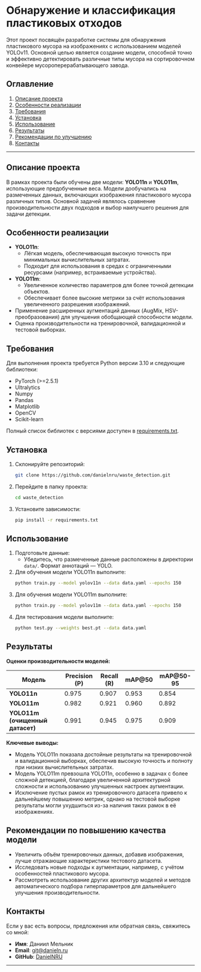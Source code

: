 # Обнаружение и классификация пластиковых отходов

Этот проект посвящён разработке системы для обнаружения пластикового мусора на изображениях с использованием моделей YOLOv11. Основной целью является создание модели, способной точно и эффективно детектировать различные типы мусора на сортировочном конвейере мусороперерабатывающего завода.

## Оглавление

1. [Описание проекта](#описание-проекта)  
2. [Особенности реализации](#особенности-реализации)  
3. [Требования](#требования)  
4. [Установка](#установка)  
5. [Использование](#использование)  
6. [Результаты](#результаты)  
7. [Рекомендации по улучшению](#рекомендации-по-улучшению)  
8. [Контакты](#контакты)  

---

## Описание проекта

В рамках проекта были обучены две модели: **YOLO11n** и **YOLO11m**, использующие предобученные веса. Модели дообучались на размеченных данных, включающих изображения пластикового мусора различных типов. Основной задачей являлось сравнение производительности двух подходов и выбор наилучшего решения для задачи детекции.

## Особенности реализации

- **YOLO11n**:
  - Лёгкая модель, обеспечивающая высокую точность при минимальных вычислительных затратах.  
  - Подходит для использования в средах с ограниченными ресурсами (например, встраиваемые устройства).  
- **YOLO11m**:
  - Увеличенное количество параметров для более точной детекции объектов.  
  - Обеспечивает более высокие метрики за счёт использования увеличенного разрешения изображений.  
- Применение расширенных аугментаций данных (AugMix, HSV-преобразования) для улучшения обобщающей способности модели.  
- Оценка производительности на тренировочной, валидационной и тестовой выборках.  

## Требования

Для выполнения проекта требуется Python версии 3.10 и следующие библиотеки:

- PyTorch (>=2.5.1)  
- Ultralytics  
- Numpy  
- Pandas  
- Matplotlib  
- OpenCV  
- Scikit-learn  

Полный список библиотек с версиями доступен в [requirements.txt](requirements.txt).

## Установка

1. Склонируйте репозиторий:  
   ```bash
   git clone https://github.com/danielnru/waste_detection.git
   ```
2. Перейдите в папку проекта:  
   ```bash
   cd waste_detection
   ```
3. Установите зависимости:  
   ```bash
   pip install -r requirements.txt
   ```

## Использование

1. Подготовьте данные:  
   - Убедитесь, что размеченные данные расположены в директории `data/`. Формат аннотаций — YOLO.  
2. Для обучения модели YOLO11n выполните:  
   ```bash
   python train.py --model yolov11n --data data.yaml --epochs 150
   ```
3. Для обучения модели YOLO11m выполните:  
   ```bash
   python train.py --model yolov11m --data data.yaml --epochs 150
   ```
4. Для тестирования модели выполните:  
   ```bash
   python test.py --weights best.pt --data data.yaml
   ```

## Результаты

**Оценки производительности моделей:**  

| Модель       | Precision (P) | Recall (R) | mAP@50 | mAP@50-95 |  
|--------------|---------------|------------|--------|-----------|  
| **YOLO11n** | 0.975         | 0.907      | 0.953  | 0.854     |  
| **YOLO11m** | 0.982         | 0.921      | 0.960  | 0.892     |  
| **YOLO11m (очищенный датасет)** | 0.991         | 0.945      | 0.975  | 0.909     |  

**Ключевые выводы:**  
- Модель YOLO11n показала достойные результаты на тренировочной и валидационной выборках, обеспечив высокую точность и полноту при низких вычислительных затратах.
- Модель YOLO11m превзошла YOLO11n, особенно в задачах с более сложной детекцией, благодаря увеличенной архитектурной сложности и использованию улучшенных настроек аугментации.
- Исключение пустых рамок из тренировочного датасета привело к дальнейшему повышению метрик, однако на тестовой выборке результаты могли ухудшиться из-за наличия таких рамок в её изображениях.

## Рекомендации по повышению качества модели

- Увеличить объём тренировочных данных, добавив изображения, лучше отражающие характеристики тестового датасета.
- Исследовать новые подходы к аугментации, например, с учётом особенностей пластикового мусора.
- Рассмотреть использование других архитектур моделей и методов автоматического подбора гиперпараметров для дальнейшего улучшения производительности.

## Контакты

Если у вас есть вопросы, предложения или обратная связь, свяжитесь со мной:  

- **Имя**: Даниил Мельник  
- **Email**: git@danieln.ru  
- **GitHub**: [DanielNRU](https://github.com/DanielNRU)  

--- 